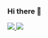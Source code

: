 ### Hi there 👋
<a href="https://github.com/sizuwanoadi">
  <img src="https://github-readme-stats.vercel.app/api?username=sizuwanoadi&count_private=true&show_icons=true&theme=react">
</a>
<a href="https://github.com/sizuwanoadi">
  <img src="https://github-readme-stats.vercel.app/api/top-langs/?username=sizuwanoadi&layout=compact&theme=react&langs_count=8&hide=javascript,html,blade,css,scss" />
</a>
<!--
**sizuwanoadi/sizuwanoadi** is a ✨ _special_ ✨ repository because its `README.md` (this file) appears on your GitHub profile.

Here are some ideas to get you started:

- 🔭 I’m currently working on ...
- 🌱 I’m currently learning ...
- 👯 I’m looking to collaborate on ...
- 🤔 I’m looking for help with ...
- 💬 Ask me about ...
- 📫 How to reach me: ...
- 😄 Pronouns: ...
- ⚡ Fun fact: ...
-->
